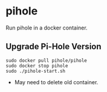 # pihole

Run pihole in a docker container.

## Upgrade Pi-Hole Version

```
sudo docker pull pihole/pihole
sudo docker stop pihole
sudo ./pihole-start.sh
```

* May need to delete old container.

